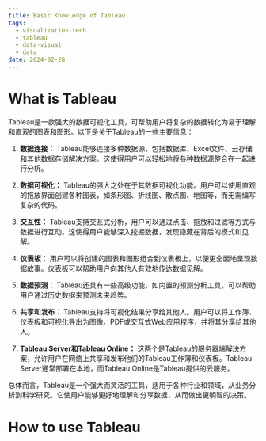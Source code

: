 ```yaml
---
title: Basic Knowledge of Tableau
tags:
  - visualization-tech
  - tableau
  - data-visual
  - data
date: 2024-02-28
---
```


# What is Tableau

Tableau是一款强大的数据可视化工具，可帮助用户将复杂的数据转化为易于理解和直观的图表和图形。以下是关于Tableau的一些主要信息：

1. **数据连接：** Tableau能够连接多种数据源，包括数据库、Excel文件、云存储和其他数据存储解决方案。这使得用户可以轻松地将各种数据源整合在一起进行分析。
    
2. **数据可视化：** Tableau的强大之处在于其数据可视化功能。用户可以使用直观的拖放界面创建各种图表，如条形图、折线图、散点图、地图等，而无需编写复杂的代码。
    
3. **交互性：** Tableau支持交互式分析，用户可以通过点击、拖放和过滤等方式与数据进行互动。这使得用户能够深入挖掘数据，发现隐藏在背后的模式和见解。
    
4. **仪表板：** 用户可以将创建的图表和图形组合到仪表板上，以便更全面地呈现数据故事。仪表板可以帮助用户向其他人有效地传达数据见解。
    
5. **数据预测：** Tableau还具有一些高级功能，如内置的预测分析工具，可以帮助用户通过历史数据来预测未来趋势。
    
6. **共享和发布：** Tableau支持将可视化结果分享给其他人。用户可以将工作簿、仪表板和可视化导出为图像、PDF或交互式Web应用程序，并将其分享给其他人。
    
7. **Tableau Server和Tableau Online：** 这两个是Tableau的服务器端解决方案，允许用户在网络上共享和发布他们的Tableau工作簿和仪表板。Tableau Server通常部署在本地，而Tableau Online是Tableau提供的云服务。
    

总体而言，Tableau是一个强大而灵活的工具，适用于各种行业和领域，从业务分析到科学研究。它使用户能够更好地理解和分享数据，从而做出更明智的决策。


# How to use Tableau


